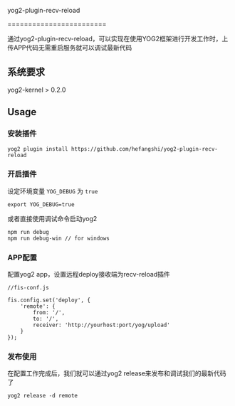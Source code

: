 yog2-plugin-recv-reload

========================

通过yog2-plugin-recv-reload，可以实现在使用YOG2框架进行开发工作时，上传APP代码无需重启服务就可以调试最新代码

## 系统要求

yog2-kernel > 0.2.0

## Usage

### 安装插件

```
yog2 plugin install https://github.com/hefangshi/yog2-plugin-recv-reload
```

### 开启插件

设定环境变量 `YOG_DEBUG` 为 `true`

```
export YOG_DEBUG=true
```

或者直接使用调试命令启动yog2

```
npm run debug
npm run debug-win // for windows
```

### APP配置

配置yog2 app，设置远程deploy接收端为recv-reload插件

```
//fis-conf.js

fis.config.set('deploy', {
    'remote': {
        from: '/',
        to: '/',
        receiver: 'http://yourhost:port/yog/upload'
    }
});
```

### 发布使用

在配置工作完成后，我们就可以通过yog2 release来发布和调试我们的最新代码了

```
yog2 release -d remote
```
